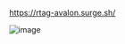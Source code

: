 https://rtag-avalon.surge.sh/

![image](https://user-images.githubusercontent.com/5400947/134374176-6f35acb1-4219-4387-8bd0-ed1af0e87ef2.png)

